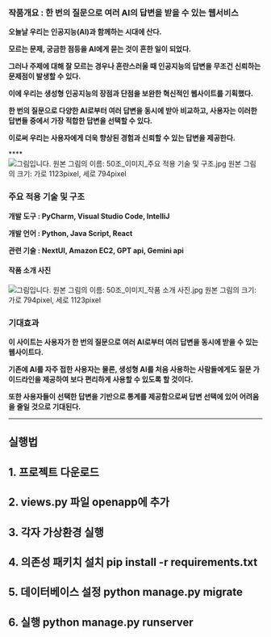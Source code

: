 ### 작품개요 **:** **한 번의 질문으로 여러** AI의 답변을 받을 수 있는 웹서비스

**오늘날 우리는 인공지능(AI)과 함께하는 시대에 산다.**

**모르는 문제, 궁금한 점등을 AI에게 묻는 것이 흔한 일이 되었다.**

**그러나 주제에 대해 잘 모르는 경우나 혼란스러울 때 인공지능의 답변을 무조건 신뢰하는 문제점이 발생할 수 있다.**

**이에 우리는 생성형 인공지능의 장점과 단점을 보완한 혁신적인 웹사이트를 기획했다.**

**한 번의 질문으로 다양한 AI로부터 여러 답변을 동시에 받아 비교하고, 사용자는 이러한 답변들 중에서 가장 적합한 답변을 선택할 수 있다.**

**이로써 우리는 사용자에게 더욱 향상된 경험과 신뢰할 수 있는 답변을 제공한다.** 

****  ![그림입니다. 원본 그림의 이름: 50조_이미지_주요 적용 기술 및 구조.jpg 원본 그림의 크기: 가로 1123pixel, 세로 794pixel](file:///C:\Users\chomj\AppData\Local\Temp\tmp801D.jpg)

### 주요 적용 기술 및 구조

**개발 도구 : PyCharm, Visual Studio Code, IntelliJ**

**개발 언어 : Python, Java Script, React**

**관련 기술 : NextUI, Amazon EC2, GPT api, Gemini api**



#### 작품 소개 사진

  ![그림입니다. 원본 그림의 이름: 50조_이미지_작품 소개 사진.jpg 원본 그림의 크기: 가로 794pixel, 세로 1123pixel](file:///C:\Users\chomj\AppData\Local\Temp\tmp303F.jpg)  

### 기대효과

 **이 사이트는 사용자가 한 번의 질문으로 여러 AI로부터 여러 답변을 동시에 받을 수 있는 웹사이트다.**

**기존에 AI를 자주 접한 사용자는 물론, 생성형 AI를 처음 사용하는 사람들에게도 질문 가이드라인을 제공하여 보다 편리하게 사용할 수 있도록 할 것이다.**

**또한 사용자들이 선택한 답변을 기반으로 통계를 제공함으로써 답변 선택에 있어 어려움을 줄일 것으로 기대된다.**

****





## 실행법
## 1. 프로젝트 다운로드
## 2. views.py 파일 openapp에 추가
## 3. 각자 가상환경 실행
## 4. 의존성 패키치 설치 pip install -r requirements.txt 
## 5. 데이터베이스 설정 python manage.py migrate
## 6. 실행 python manage.py runserver


